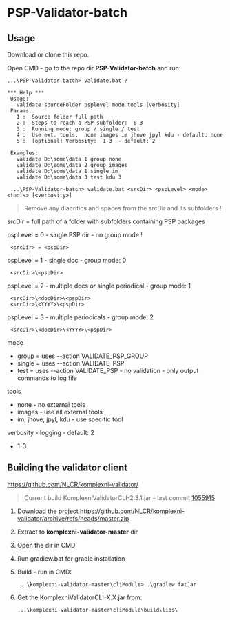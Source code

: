 # PSP-Validator-batch

## Usage

Download or clone this repo.

Open CMD - go to the repo dir **PSP-Validator-batch** and run:

```
...\PSP-Validator-batch> validate.bat ?

*** Help ***
 Usage:
   validate sourceFolder psplevel mode tools [verbosity]
 Params:
   1 :  Source folder full path
   2 :  Steps to reach a PSP subfolder:  0-3
   3 :  Running mode: group / single / test
   4 :  Use ext. tools:  none images im jhove jpyl kdu - default: none
   5 :  [optional] Verbosity:  1-3  - default: 2

 Examples:
   validate D:\some\data 1 group none
   validate D:\some\data 2 group images
   validate D:\some\data 1 single im
   validate D:\some\data 3 test kdu 3
```

     ...\PSP-Validator-batch> validate.bat <srcDir> <pspLevel> <mode> <tools> [<verbosity>]

> Remove any diacritics and spaces from the srcDir and its subfolders !

srcDir = full path of a folder with subfolders containing PSP packages

pspLevel = 0 - single PSP dir - no group mode !

     <srcDir> = <pspDir>

pspLevel = 1 - single doc - group mode: 0

     <srcDir>\<pspDir>

pspLevel = 2 - multiple docs or single periodical - group mode: 1

     <srcDir>\<docDir>\<pspDir>
     <srcDir>\<YYYY>\<pspDir>

pspLevel = 3 - multiple periodicals - group mode: 2

     <srcDir>\<docDir>\<YYYY>\<pspDir>

mode
- group = uses --action VALIDATE_PSP_GROUP
- single = uses --action VALIDATE_PSP
- test = uses --action VALIDATE_PSP - no validation - only output commands to log file

tools
- none - no external tools
- images - use all external tools
- im, jhove, jpyl, kdu - use specific tool

verbosity - logging - default: 2
- 1-3     

## Building the validator client

https://github.com/NLCR/komplexni-validator/

> Current build KomplexniValidatorCLI-2.3.1.jar - last commit [1055915](https://github.com/NLCR/komplexni-validator/commit/1055915f78a8acb22bd8504c16461c377341f979)

1. Download the project https://github.com/NLCR/komplexni-validator/archive/refs/heads/master.zip

2. Extract to **komplexni-validator-master** dir

3. Open the dir in CMD

4. Run gradlew.bat for gradle installation

5. Build - run in CMD:

       ...\komplexni-validator-master\cliModule>..\gradlew fatJar

6. Get the KomplexniValidatorCLI-X.X.jar from: 

       ...\komplexni-validator-master\cliModule\build\libs\       

